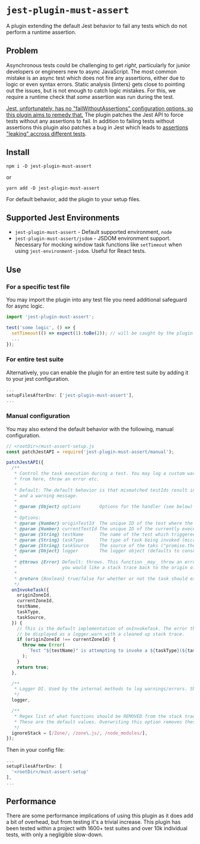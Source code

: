 # `jest-plugin-must-assert`

A plugin extending the default Jest behavior to fail any tests which do not
perform a runtime assertion.

## Problem

Asynchronous tests could be challenging to get _right_, particularly for junior
developers or engineers new to async JavaScript. The most common mistake is an async
test which does not fire any assertions, either due to logic or even syntax errors.
Static analysis (linters) gets close to pointing out the issues, but is not enough to catch logic mistakes.
For this, we require a runtime check that _some_ assertion was run during the test.

[Jest, unfortunately, has no "failWithoutAssertions" configuration options, so this plugin aims to remedy that.](https://github.com/facebook/jest/issues/2209)
The plugin patches the Jest API to force tests without any assertions to fail. In addition
to failing tests without assertions this plugin also patches a bug in Jest which
leads to [assertions "leaking" accross different tests](https://github.com/facebook/jest/issues/8297).

## Install

`npm i -D jest-plugin-must-assert`

or

`yarn add -D jest-plugin-must-assert`

For default behavior, add the plugin to your setup files.

## Supported Jest Environments

- `jest-plugin-must-assert` - Default supported environment, `node`
- `jest-plugin-must-assert/jsdom` - JSDOM environment support. Necessary for
  mocking window task functions like `setTimeout` when using `jest-environment-jsdom`.
  Useful for React tests.

## Use

### For a specific test file

You may import the plugin into any test file you need additional safeguard for async logic.

```js
import 'jest-plugin-must-assert';

test('some logic', () => {
  setTimeout(() => expect(1).toBe(2)); // will be caught by the plugin
  ...
});
```

### For entire test suite

Alternatively, you can enable the plugin for an entire test suite by adding it
to your jest configuration.

```js
...
setupFilesAfterEnv: ['jest-plugin-must-assert'],
...
```

### Manual configuration

You may also extend the default behavior with the following, manual configuration.

```js
// <rootDir>/must-assert-setup.js
const patchJestAPI = require('jest-plugin-must-assert/manual');

patchJestAPI({
  /**
   * Control the task execution during a test. You may log a custom warning message
   * from here, throw an error etc.
   *
   * Default: The default behavior is that mismatched testIds result in ignoring of the task
   * and a warning message.
   *
   * @param {Object} options       Options for the handler (see below)
   *
   * Options:
   * @param {Number} originTestId  The unique ID of the test where the task is oginating from
   * @param {Number} currentTestId The unique ID of the currently executing test
   * @param {String} testName      The name of the test which triggered this event
   * @param {String} taskType      The type of task being invoked (micro/macro task)
   * @param {String} taskSource    The source of the taks ("promise.then", "setTimeout" etc)
   * @param {Object} logger        The logger object (defaults to console)
   *
   * @throws {Error} Default: throws. This function _may_ throw an error instead of logging it if
   *                 you would like a stack trace back to the origin of the task being ignored.
   *
   * @return {Boolean} true/false for whether or not the task should execute
   */
  onInvokeTask({
    originZoneId,
    currentZoneId,
    testName,
    taskType,
    taskSource,
  }) {
    // This is the default implementation of onInvokeTask. The error thrown will
    // be displayed as a logger.warn with a cleaned up stack trace.
    if (originZoneId !== currentZoneId) {
      throw new Error(
        `Test "${testName}" is attempting to invoke a ${taskType}(${taskSource}) after test completion. Ignoring`
      );
    }
    return true;
  },

  /**
   * Logger DI. Used by the internal methods to log warnings/errors. Should match console API.
   */
  logger,

  /**
   * Regex list of what functions should be REMOVED from the stack traces of cancelled tasks.
   * These are the default values. Overwriting this option removes these values
   */
  ignoreStack = [/Zone/, /zone\.js/, /node_modules/],
});
```

Then in your config file:

```js
...
setupFilesAfterEnv: [
  '<rootDir>/must-assert-setup'
],
...
```

## Performance

There are some performance implications of using this plugin as it does add a bit of
overhead, but from testing it's a trivial increase. This plugin has been tested
within a project with 1600+ test suites and over 10k individual tests, with only a negligible slow-down.
